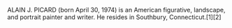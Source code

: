 ALAIN J. PICARD (born April 30, 1974) is an American figurative, landscape, and portrait painter and writer. He resides in Southbury, Connecticut.[1][2]
